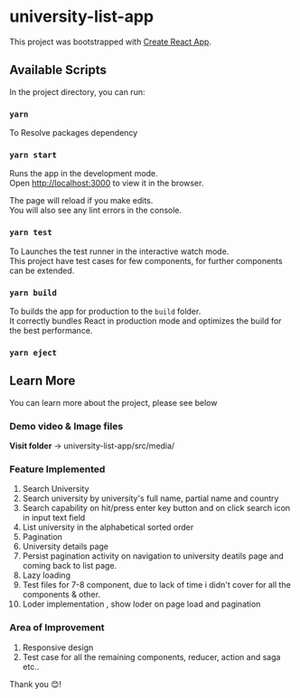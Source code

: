 # university-list-app

This project was bootstrapped with [Create React App](https://github.com/facebook/create-react-app).

## Available Scripts

In the project directory, you can run:

### `yarn`

To Resolve packages dependency

### `yarn start`

Runs the app in the development mode.\
Open [http://localhost:3000](http://localhost:3000) to view it in the browser.

The page will reload if you make edits.\
You will also see any lint errors in the console.

### `yarn test`

To Launches the test runner in the interactive watch mode.\
This project have test cases for few components, for further components can be extended. 

### `yarn build`

To builds the app for production to the `build` folder.\
It correctly bundles React in production mode and optimizes the build for the best performance.

### `yarn eject`

## Learn More
You can learn more about the project, please see below

### Demo video & Image files
**Visit folder**  -> university-list-app/src/media/

### Feature Implemented 
1. Search University 
2. Search university by university's full name, partial name and country
3. Search capability on hit/press enter key button and on click search icon in input text field 
4. List university in the alphabetical sorted order
5. Pagination 
6. University details page
7. Persist pagination activity on navigation to university deatils page and coming back to list page.
8. Lazy loading
9. Test files for 7-8 component, due to lack of time i didn't cover for all the components & other.
10. Loder implementation , show loder on page load and pagination 


### Area of Improvement 
1. Responsive design
2. Test case for all the remaining components, reducer, action and saga etc..


Thank you 😊! 
